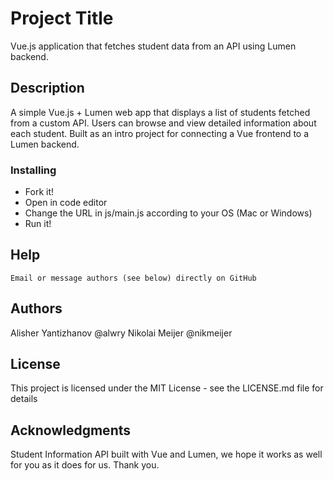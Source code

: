 # Project Title

Vue.js application that fetches student data from an API using Lumen backend.

## Description

A simple Vue.js + Lumen web app that displays a list of students fetched from a custom API. Users can browse and view detailed information about each student. Built as an intro project for connecting a Vue frontend to a Lumen backend. 


### Installing

* Fork it!
* Open in code editor
* Change the URL in js/main.js according to your OS (Mac or Windows)
* Run it!


## Help

```
Email or message authors (see below) directly on GitHub
```

## Authors

Alisher Yantizhanov @alwry
Nikolai Meijer @nikmeijer

## License

This project is licensed under the MIT License - see the LICENSE.md file for details

## Acknowledgments

Student Information API built with Vue and Lumen, we hope it works as well for you as it does for us. Thank you.